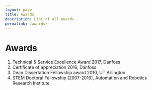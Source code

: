 ```yaml
---
layout: page
title: Awards
description: List of all awards
permalink: /awards/
---
```


# Awards
1. Technical & Service Excellence Award 2017, Danfoss
2. Certificate of appreciation 2016, Danfoss
3. Dean Dissertation Fellowship award 2010, UT Arlington
4. STEM Doctoral Fellowship (2007-2010), Automation and Robotics Research Institute
